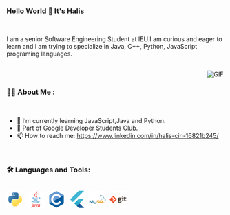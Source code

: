 ### Hello World 👋 It's Halis


<br />


I am a senior Software Engineering Student at IEU.I am curious and eager to learn and I am trying to specialize in Java, C++, Python, JavaScript programing languages.


<br /> 


<img align="right" alt="GIF" src="https://media.giphy.com/media/i4MAH84pqe2m2aVojc/giphy.gif" />

<br />



### :man_technologist: About Me :
<br /> 


- 🌱 I’m currently learning JavaScript,Java and Python.
- 👯 Part of Google Developer Students Club.
- 📫 How to reach me: https://www.linkedin.com/in/halis-cin-16821b245/

<br /> 




### :hammer_and_wrench: **Languages and Tools:**
<br />


<div align="left">
  <img src="https://github.com/devicons/devicon/blob/master/icons/python/python-original.svg" title="Python" alt="Python" width="40" height="40"/>&nbsp; 
  <img src="https://github.com/devicons/devicon/blob/master/icons/java/java-original-wordmark.svg" title="Java" alt="Java" width="40" height="40"/>&nbsp;
  <img src="https://github.com/devicons/devicon/blob/master/icons/c/c-original.svg" title="C" alt="C" width="40" height="40"/>&nbsp;
  <img src="https://github.com/devicons/devicon/blob/master/icons/flutter/flutter-original.svg" title="Flutter" alt="Flutter" width="40" height="40"/>&nbsp;
  <img src="https://github.com/devicons/devicon/blob/master/icons/mysql/mysql-original-wordmark.svg" title="MySQL"  alt="MySQL" width="40" height="40"/>&nbsp;
  <img src="https://github.com/devicons/devicon/blob/master/icons/git/git-original-wordmark.svg" title="Git" **alt="Git" width="40" height="40"/>
</div>


